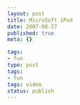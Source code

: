 ```yaml
---
layout: post
title: MicroSoft iPod
date: 2007-08-27
published: true
meta: {}

tags:
- fun
type: post
tags:
- fun
tags: video
status: publish
---
```


